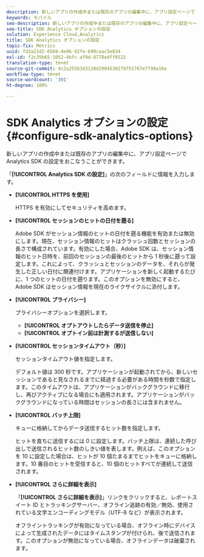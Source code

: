 ```yaml
---
description: 新しいアプリの作成中または既存のアプリの編集中に、アプリ設定ページで Analytics SDK の設定をおこなうことができます。
keywords: モバイル
seo-description: 新しいアプリの作成中または既存のアプリの編集中に、アプリ設定ページで Analytics SDK の設定をおこなうことができます。
seo-title: SDK Analytics オプションの設定
solution: Experience Cloud,Analytics
title: SDK Analytics オプションの設定
topic-fix: Metrics
uuid: fd3a21d2-6560-4e96-92fe-b99caac5e834
exl-id: f2c35b65-1052-4bfc-af9d-8778e4ff0522
translation-type: tm+mt
source-git-commit: 4c2a255b343128d2904530279751767e7f99a10a
workflow-type: tm+mt
source-wordcount: '391'
ht-degree: 100%

---
```


# SDK Analytics オプションの設定 {#configure-sdk-analytics-options}

新しいアプリの作成中または既存のアプリの編集中に、アプリ設定ページで Analytics SDK の設定をおこなうことができます。

「**[!UICONTROL Analytics SDK の設定]**」の次のフィールドに情報を入力します。

* **[!UICONTROL HTTPS を使用]**

   HTTPS を有効にしてセキュリティを高めます。

* **[!UICONTROL セッションのヒットの日付を遡る]**

   Adobe SDK がセッション情報のヒットの日付を遡る機能を有効または無効にします。現在、セッション情報のヒットはクラッシュ回数とセッションの長さで構成されています。有効にした場合、Adobe SDK は、セッション情報のヒット日時を、前回のセッションの最後のヒットから 1 秒後に遡って設定します。これによって、クラッシュとセッションのデータを、それらが発生した正しい日付に関連付けます。アプリケーションを新しく起動するたびに、1 つのヒットの日付を遡ります。このオプションを無効にすると、Adobe SDK はセッション情報を現在のライクサイクルに添付します。

* **[!UICONTROL プライバシー]**

   プライバシーオプションを選択します。

   * **[!UICONTROL オプトアウトしたらデータ送信を停止]**
   * **[!UICONTROL オプトイン前は計測するが送信しない]**

* **[!UICONTROL セッションタイムアウト（秒）]**

   セッションタイムアウト値を指定します。

   デフォルト値は 300 秒です。アプリケーションが起動されてから、新しいセッションであると見なされるまでに経過する必要がある時間を秒数で指定します。このタイムアウトは、アプリケーションがバックグラウンドに移行し、再びアクティブになる場合にも適用されます。アプリケーションがバックグラウンドになっている時間はセッションの長さには含まれません。

* **[!UICONTROL バッチ上限]**

   キューに格納してからデータ送信するヒット数を指定します。

   ヒットを直ちに送信するには 0 に設定します。バッチ上限は、連続した呼び出しで送信されるヒット数のしきい値を表します。例えば、このオプションを 10 に設定した場合は、ヒットが 10 個たまるまでヒットをキューに格納します。10 番目のヒットを受信すると、10 個のヒットすべてが連続して送信されます。

* **[!UICONTROL さらに詳細を表示]**

   「**[!UICONTROL さらに詳細を表示]**」リンクをクリックすると、レポートスイート ID とトラッキングサーバー、オフライン追跡の有効／無効、使用されている文字エンコーディングモデル（UTF-8 など）が表示されます。

   オフライントラッキングが有効になっている場合、オフライン時にデバイスによって生成されたデータにはタイムスタンプが付けられ、後で送信されます。このオプションが無効になっている場合、オフラインデータは破棄されます。
